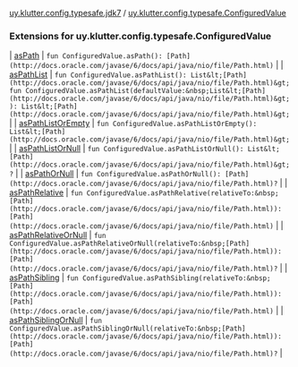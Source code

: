 [uy.klutter.config.typesafe.jdk7](../index.md) / [uy.klutter.config.typesafe.ConfiguredValue](.)


### Extensions for uy.klutter.config.typesafe.ConfiguredValue


| [asPath](as-path.md) | `fun ConfiguredValue.asPath(): [Path](http://docs.oracle.com/javase/6/docs/api/java/nio/file/Path.html)` |
| [asPathList](as-path-list.md) | `fun ConfiguredValue.asPathList(): List&lt;[Path](http://docs.oracle.com/javase/6/docs/api/java/nio/file/Path.html)&gt;`
`fun ConfiguredValue.asPathList(defaultValue:&nbsp;List&lt;[Path](http://docs.oracle.com/javase/6/docs/api/java/nio/file/Path.html)&gt;): List&lt;[Path](http://docs.oracle.com/javase/6/docs/api/java/nio/file/Path.html)&gt;` |
| [asPathListOrEmpty](as-path-list-or-empty.md) | `fun ConfiguredValue.asPathListOrEmpty(): List&lt;[Path](http://docs.oracle.com/javase/6/docs/api/java/nio/file/Path.html)&gt;` |
| [asPathListOrNull](as-path-list-or-null.md) | `fun ConfiguredValue.asPathListOrNull(): List&lt;[Path](http://docs.oracle.com/javase/6/docs/api/java/nio/file/Path.html)&gt;?` |
| [asPathOrNull](as-path-or-null.md) | `fun ConfiguredValue.asPathOrNull(): [Path](http://docs.oracle.com/javase/6/docs/api/java/nio/file/Path.html)?` |
| [asPathRelative](as-path-relative.md) | `fun ConfiguredValue.asPathRelative(relativeTo:&nbsp;[Path](http://docs.oracle.com/javase/6/docs/api/java/nio/file/Path.html)): [Path](http://docs.oracle.com/javase/6/docs/api/java/nio/file/Path.html)` |
| [asPathRelativeOrNull](as-path-relative-or-null.md) | `fun ConfiguredValue.asPathRelativeOrNull(relativeTo:&nbsp;[Path](http://docs.oracle.com/javase/6/docs/api/java/nio/file/Path.html)): [Path](http://docs.oracle.com/javase/6/docs/api/java/nio/file/Path.html)?` |
| [asPathSibling](as-path-sibling.md) | `fun ConfiguredValue.asPathSibling(relativeTo:&nbsp;[Path](http://docs.oracle.com/javase/6/docs/api/java/nio/file/Path.html)): [Path](http://docs.oracle.com/javase/6/docs/api/java/nio/file/Path.html)` |
| [asPathSiblingOrNull](as-path-sibling-or-null.md) | `fun ConfiguredValue.asPathSiblingOrNull(relativeTo:&nbsp;[Path](http://docs.oracle.com/javase/6/docs/api/java/nio/file/Path.html)): [Path](http://docs.oracle.com/javase/6/docs/api/java/nio/file/Path.html)?` |

